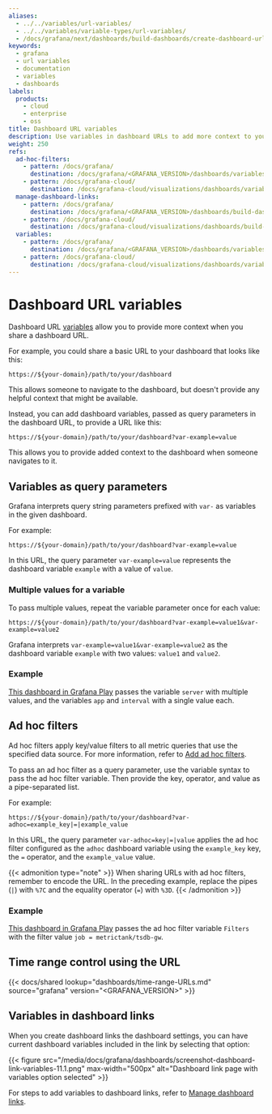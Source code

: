 ```yaml
---
aliases:
  - ../../variables/url-variables/
  - ../../variables/variable-types/url-variables/
  - /docs/grafana/next/dashboards/build-dashboards/create-dashboard-url-variables/
keywords:
  - grafana
  - url variables
  - documentation
  - variables
  - dashboards
labels:
  products:
    - cloud
    - enterprise
    - oss
title: Dashboard URL variables
description: Use variables in dashboard URLs to add more context to your links
weight: 250
refs:
  ad-hoc-filters:
    - pattern: /docs/grafana/
      destination: /docs/grafana/<GRAFANA_VERSION>/dashboards/variables/add-template-variables/#add-ad-hoc-filters
    - pattern: /docs/grafana-cloud/
      destination: /docs/grafana-cloud/visualizations/dashboards/variables/add-template-variables/#add-ad-hoc-filters
  manage-dashboard-links:
    - pattern: /docs/grafana/
      destination: /docs/grafana/<GRAFANA_VERSION>/dashboards/build-dashboards/manage-dashboard-links/
    - pattern: /docs/grafana-cloud/
      destination: /docs/grafana-cloud/visualizations/dashboards/build-dashboards/manage-dashboard-links/
  variables:
    - pattern: /docs/grafana/
      destination: /docs/grafana/<GRAFANA_VERSION>/dashboards/variables/
    - pattern: /docs/grafana-cloud/
      destination: /docs/grafana-cloud/visualizations/dashboards/variables/
---
```


# Dashboard URL variables

Dashboard URL [variables](ref:variables) allow you to provide more context when you share a dashboard URL.

For example, you could share a basic URL to your dashboard that looks like this:

```
https://${your-domain}/path/to/your/dashboard
```

This allows someone to navigate to the dashboard, but doesn't provide any helpful context that might be available.

Instead, you can add dashboard variables, passed as query parameters in the dashboard URL, to provide a URL like this:

```
https://${your-domain}/path/to/your/dashboard?var-example=value
```

This allows you to provide added context to the dashboard when someone navigates to it.

## Variables as query parameters

Grafana interprets query string parameters prefixed with `var-` as variables in the given dashboard.

For example:

```
https://${your-domain}/path/to/your/dashboard?var-example=value
```

In this URL, the query parameter `var-example=value` represents the dashboard variable `example` with a value of `value`.

### Multiple values for a variable

To pass multiple values, repeat the variable parameter once for each value:

```
https://${your-domain}/path/to/your/dashboard?var-example=value1&var-example=value2
```

Grafana interprets `var-example=value1&var-example=value2` as the dashboard variable `example` with two values: `value1` and `value2`.

### Example

[This dashboard in Grafana Play](https://play.grafana.org/d/000000074/alerting?var-app=backend&var-server=backend_01&var-server=backend_03&var-interval=1h) passes the variable `server` with multiple values, and the variables `app` and `interval` with a single value each.

## Ad hoc filters

Ad hoc filters apply key/value filters to all metric queries that use the specified data source. For more information, refer to [Add ad hoc filters](ref:ad-hoc-filters).

To pass an ad hoc filter as a query parameter, use the variable syntax to pass the ad hoc filter variable. Then provide the key, operator, and value as a pipe-separated list.

For example:

```
https://${your-domain}/path/to/your/dashboard?var-adhoc=example_key|=|example_value
```

In this URL, the query parameter `var-adhoc=key|=|value` applies the ad hoc filter configured as the `adhoc` dashboard variable using the `example_key` key, the `=` operator, and the `example_value` value.

{{< admonition type="note" >}}
When sharing URLs with ad hoc filters, remember to encode the URL. In the preceding example, replace the pipes (`|`) with `%7C` and the equality operator (`=`) with `%3D`.
{{< /admonition >}}

### Example

[This dashboard in Grafana Play](https://play.grafana.org/d/p-k6QtkGz/template-redux?var-interval=$__auto&orgId=1&from=now-5m&to=now&timezone=utc&var-query=$__all&var-query2=$__all&var-query3=$__all&var-Filters=job%7C%3D%7Cmetrictank%2Ftsdb-gw&var-textbox=foo&var-custom=lisa&var-datasource=grafanacloud-demoinfra-prom) passes the ad hoc filter variable `Filters` with the filter value `job = metrictank/tsdb-gw`.

## Time range control using the URL

{{< docs/shared lookup="dashboards/time-range-URLs.md" source="grafana" version="<GRAFANA_VERSION>" >}}

## Variables in dashboard links

When you create dashboard links the dashboard settings, you can have current dashboard variables included in the link by selecting that option:

{{< figure src="/media/docs/grafana/dashboards/screenshot-dashboard-link-variables-11.1.png" max-width="500px" alt="Dashboard link page with variables option selected" >}}

For steps to add variables to dashboard links, refer to [Manage dashboard links](ref:manage-dashboard-links).
